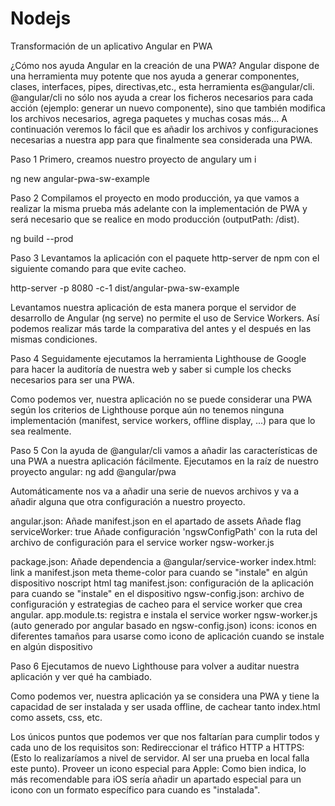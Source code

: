 # Nodejs
Transformación de un aplicativo Angular en PWA

¿Cómo nos ayuda Angular en la creación de una PWA? 
Angular dispone de una herramienta muy potente que nos ayuda a generar componentes, clases, interfaces, pipes, directivas,etc., esta herramienta es@angular/cli.
@angular/cli no sólo nos ayuda a crear los ficheros necesarios para cada acción (ejemplo: generar un nuevo componente), sino que también modifica los archivos necesarios, agrega paquetes y muchas cosas más...
A continuación veremos lo fácil que es añadir los archivos y configuraciones necesarias a nuestra app para que finalmente sea considerada una PWA.

Paso 1
Primero, creamos nuestro proyecto de angulary um i

ng new angular-pwa-sw-example



Paso 2
Compilamos el proyecto en modo producción, ya que vamos a realizar la misma prueba más adelante con la implementación de PWA y será necesario que se realice en modo producción (outputPath: /dist).

ng build --prod



Paso 3
Levantamos la aplicación con el paquete http-server de npm con el siguiente comando para que evite cacheo.

http-server -p 8080 -c-1 dist/angular-pwa-sw-example

Levantamos nuestra aplicación de esta manera porque el servidor de desarrollo de Angular (ng serve) no permite el uso de Service Workers. Así podemos realizar más tarde la comparativa del antes y el después en las mismas condiciones.

Paso 4
Seguidamente ejecutamos la herramienta Lighthouse de Google para hacer la auditoría de nuestra web y saber si cumple los checks necesarios para ser una PWA.

Como podemos ver, nuestra aplicación no se puede considerar una PWA según los criterios de Lighthouse porque aún no tenemos ninguna implementación (manifest, service workers, offline display, ...) para que lo sea realmente.

Paso 5
Con la ayuda de @angular/cli vamos a añadir las características de una PWA a nuestra aplicación fácilmente.
Ejecutamos en la raíz de nuestro proyecto angular:
ng add @angular/pwa


Automáticamente nos va a añadir una serie de nuevos archivos y va a añadir alguna que otra configuración a nuestro proyecto.


angular.json:
Añade manifest.json en el apartado de assets
Añade flag serviceWorker: true
Añade configuración 'ngswConfigPath' con la ruta del archivo de configuración para el service worker ngsw-worker.js


package.json: Añade dependencia a @angular/service-worker
index.html:
link a manifest.json
meta theme-color para cuando se "instale" en algún dispositivo
noscript html tag
manifest.json: configuración de la aplicación para cuando se "instale" en el dispositivo
ngsw-config.json: archivo de configuración y estrategias de cacheo para el service worker que crea angular.
app.module.ts: registra e instala el service worker ngsw-worker.js (auto generado por angular basado en ngsw-config.json)
icons: iconos en diferentes tamaños para usarse como icono de aplicación cuando se instale en algún dispositivo
 
Paso 6
Ejecutamos de nuevo Lighthouse para volver a auditar nuestra aplicación y ver qué ha cambiado.

Como podemos ver, nuestra aplicación ya se considera una PWA y tiene la capacidad de ser instalada y ser usada offline, de cachear tanto index.html como assets, css, etc.

Los únicos puntos que podemos ver que nos faltarían para cumplir todos y cada uno de los requisitos son:
Redireccionar el tráfico HTTP a HTTPS: (Esto lo realizaríamos a nivel de servidor. Al ser una prueba en local falla este punto).
Proveer un icono especial para Apple: Como bien indica, lo más recomendable para iOS sería añadir un apartado especial para un icono con un formato específico para cuando es "instalada".





